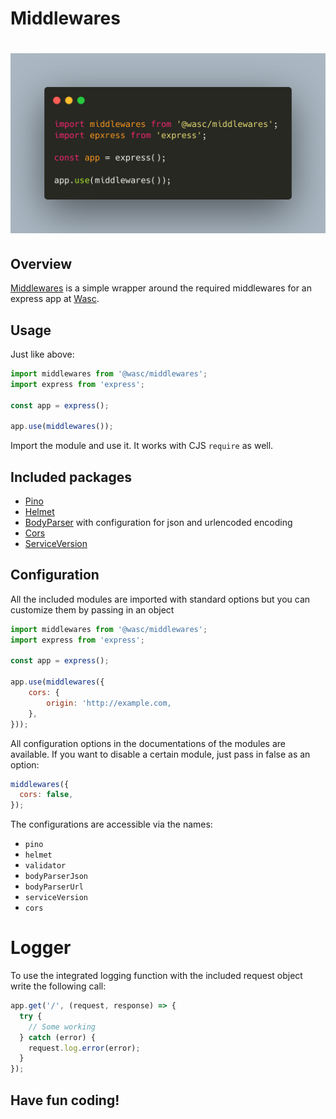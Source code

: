 # Middlewares

# [![middlewares](docs/carbon.png)](https://github.com/wasc-io/express-middlewares)

## Overview

[Middlewares](https://github.com/wasc-io/express-middlewares) is a simple wrapper around the required middlewares for an express app at [Wasc](https://wasc.io).

## Usage

Just like above:

```javascript
import middlewares from '@wasc/middlewares';
import express from 'express';

const app = express();

app.use(middlewares());
```

Import the module and use it. It works with CJS `require` as well.

## Included packages

- [Pino](https://github.com/pinojs/pino)
- [Helmet](https://github.com/helmetjs/helmet)
- [BodyParser](https://github.com/expressjs/body-parser) with configuration for json and urlencoded encoding
- [Cors](https://github.com/expressjs/cors)
- [ServiceVersion](https://github.com/wasc-io/service-version)

## Configuration

All the included modules are imported with standard options but you can customize them by passing in an object

```javascript
import middlewares from '@wasc/middlewares';
import express from 'express';

const app = express();

app.use(middlewares({
    cors: {
        origin: 'http://example.com,
    },
}));
```

All configuration options in the documentations of the modules are available. If you want to disable a certain module, just pass in false as an option:

```javascript
middlewares({
  cors: false,
});
```

The configurations are accessible via the names:

- `pino`
- `helmet`
- `validator`
- `bodyParserJson`
- `bodyParserUrl`
- `serviceVersion`
- `cors`

# Logger

To use the integrated logging function with the included request object write the following call:

```javascript
app.get('/', (request, response) => {
  try {
    // Some working
  } catch (error) {
    request.log.error(error);
  }
});
```

## Have fun coding!
